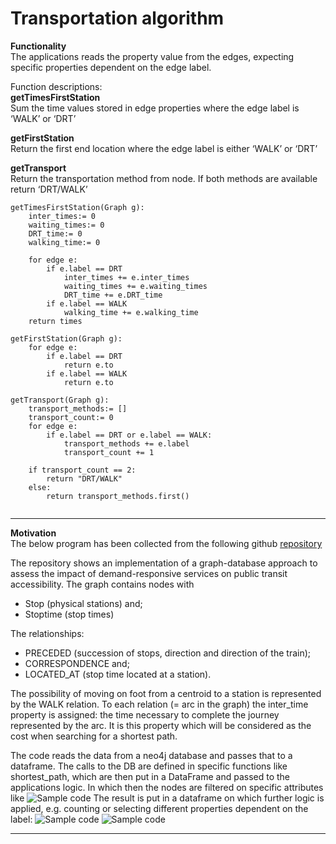 # Transportation algorithm
**Functionality** \
The applications reads the property value from the edges, expecting specific properties dependent on the edge label.

Function descriptions: \
**getTimesFirstStation** \
Sum the time values stored in edge properties where the edge label is ‘WALK’ or ‘DRT’

**getFirstStation** \
Return the first end location where the edge label is either ‘WALK’ or ‘DRT’

**getTransport** \
Return the transportation method from node. If both methods are available return ‘DRT/WALK’


```
getTimesFirstStation(Graph g):
    inter_times:= 0
    waiting_times:= 0
    DRT_time:= 0
    walking_time:= 0
    
    for edge e:
        if e.label == DRT
            inter_times += e.inter_times
            waiting_times += e.waiting_times
            DRT_time += e.DRT_time
        if e.label == WALK
            walking_time += e.walking_time    
    return times
    
getFirstStation(Graph g):
    for edge e:
        if e.label == DRT
            return e.to
        if e.label == WALK
            return e.to
                 
getTransport(Graph g):
    transport_methods:= []
    transport_count:= 0
    for edge e:
        if e.label == DRT or e.label == WALK:
            transport_methods += e.label
            transport_count += 1
            
    if transport_count == 2:
        return "DRT/WALK"
    else:
        return transport_methods.first()
        
```
****


**Motivation** \
The below program has been collected from the following github [repository](https://github.com/CathiaLH/GraphDatabase-CombinedTransportNetwork/blob/main/Res_DataFrames.py)

The repository shows an implementation of a graph-database approach to assess the impact of demand-responsive services on public transit accessibility.
The graph contains nodes with 
- Stop (physical stations) and; 
- Stoptime (stop times)

The relationships: 
- PRECEDED (succession of stops, direction and direction of the train);
- CORRESPONDENCE and; 
- LOCATED_AT (stop time located at a station).

The possibility of moving on foot from a centroid to a station is represented by the WALK relation.
To each relation (= arc in the graph) the inter_time property is assigned: the time necessary to complete the journey represented by the arc. It is this property which will be considered as the cost when searching for a shortest path.

The code reads the data from a neo4j database and passes that to a dataframe. The calls to the DB are defined in specific functions like shortest_path, which are then put in a DataFrame and passed to the applications logic. In which then the nodes are filtered on specific attributes like 
![Sample code](../../../../../docs/media/benchmarks/P7-1.png)
The result is put in a dataframe on which further logic is applied, e.g. counting or selecting different properties dependent on the label:
![Sample code](../../../../../docs/media/benchmarks/P7-2.png)
![Sample code](../../../../../docs/media/benchmarks/P7-3.png)

****
